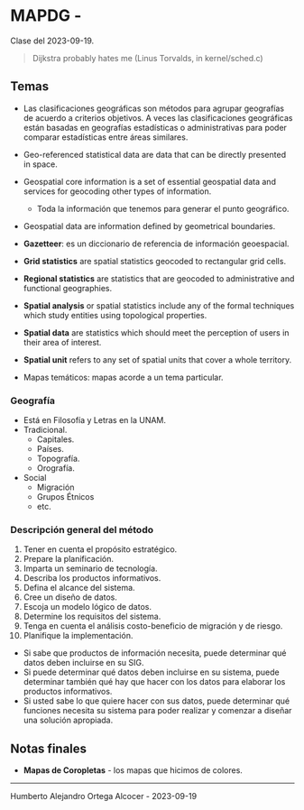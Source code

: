 # MAPDG -

Clase del 2023-09-19.

> Dijkstra probably hates me
> (Linus Torvalds, in kernel/sched.c)

## Temas

- Las clasificaciones geográficas son métodos para agrupar geografías de acuerdo
  a criterios objetivos. A veces las clasificaciones geográficas están basadas en geografías
  estadísticas o administrativas para poder comparar estadísticas entre áreas
  similares.
- Geo-referenced statistical data are data that can be directly presented in space.
- Geospatial core information is a set of essential geospatial data and services for geocoding other types of information.
  - Toda la información que tenemos para generar el punto geográfico.
- Geospatial data are information defined by geometrical boundaries.
- **Gazetteer**: es un diccionario de referencia de información geoespacial.
- **Grid statistics** are spatial statistics geocoded to rectangular grid cells.
- **Regional statistics** are statistics that are geocoded to administrative and functional geographies.
- **Spatial analysis** or spatial statistics include any of the formal techniques which study entities using topological properties.
- **Spatial data** are statistics which should meet the perception of users in their area of interest.
- **Spatial unit** refers to any set of spatial units that cover a whole territory.

- Mapas temáticos: mapas acorde a un tema particular.

### Geografía

- Está en Filosofía y Letras en la UNAM.
- Tradicional.
  - Capitales.
  - Países.
  - Topografía.
  - Orografía.
- Social
  - Migración
  - Grupos Étnicos
  - etc.

### Descripción general del método

1. Tener en cuenta el propósito estratégico.
2. Prepare la planificación.
3. Imparta un seminario de tecnología.
4. Describa los productos informativos.
5. Defina el alcance del sistema.
6. Cree un diseño de datos.
7. Escoja un modelo lógico de datos.
8. Determine los requisitos del sistema.
9. Tenga en cuenta el análisis costo-beneficio de migración y de riesgo.
10. Planifique la implementación.

- Si sabe que productos de información necesita, puede determinar qué datos deben incluirse en su SIG.
- Si puede determinar qué datos deben incluirse en su sistema, puede determinar también qué hay que hacer con los datos para elaborar los productos informativos.
- Si usted sabe lo que quiere hacer con sus datos, puede determinar qué funciones necesita su sistema para poder realizar y comenzar a diseñar una solución apropiada.

## Notas finales

- **Mapas de Coropletas** - los mapas que hicimos de colores.

---

Humberto Alejandro Ortega Alcocer - 2023-09-19
